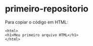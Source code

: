 # primeiro-repositorio

Para copiar o código em HTML:
```
<html>
<h1>Meu primeiro arquivo HTML</h1>
</html>
